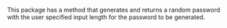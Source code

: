 This package has a method that generates and returns a random password with the user specified input length for the password to be generated.
